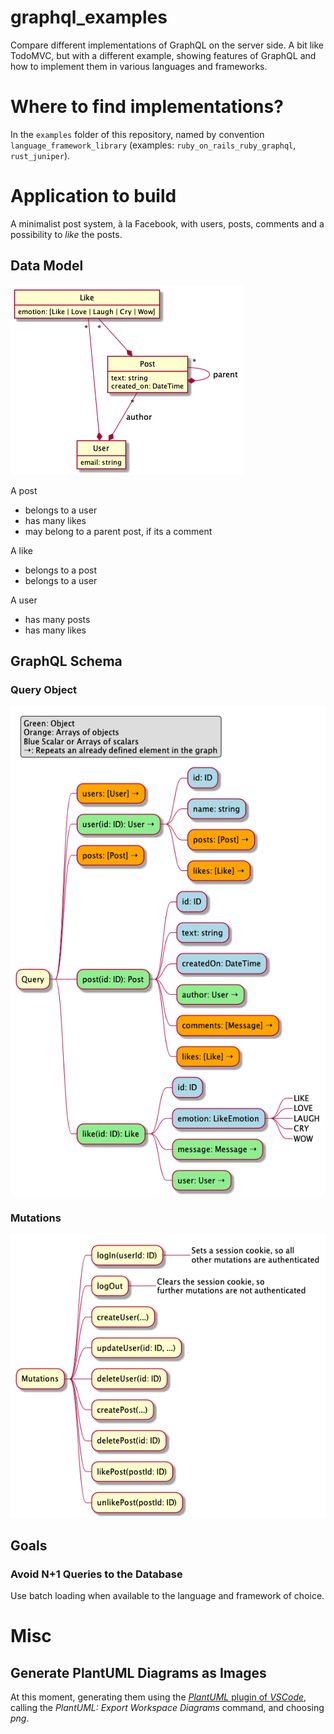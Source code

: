 # graphql_examples

Compare different implementations of GraphQL on the server side. A bit like TodoMVC, but
with a different example, showing features of GraphQL and how to implement them in various
languages and frameworks.

# Where to find implementations?

In the `examples` folder of this repository, named by convention `language_framework_library`
(examples: `ruby_on_rails_ruby_graphql`, `rust_juniper`).

# Application to build

A minimalist post system, à la Facebook, with users, posts, comments and a possibility
to *like* the posts.

## Data Model

![Data model](out/model/Models.png)

A post
- belongs to a user
- has many likes
- may belong to a parent post, if its a comment

A like
- belongs to a post
- belongs to a user

A user
- has many posts
- has many likes

## GraphQL Schema

### Query Object

![GraphQL Query Object](out/schema_query/schema_query-1.png)

### Mutations

![GraphQL Mutations Object](out/schema_mutations/schema_mutations-1.png)

## Goals

### Avoid N+1 Queries to the Database

Use batch loading when available to the language and framework of choice.

# Misc

## Generate PlantUML Diagrams as Images

At this moment, generating them using the [*PlantUML* plugin of *VSCode*](https://marketplace.visualstudio.com/items?itemName=jebbs.plantuml),
calling the *PlantUML: Export Workspace Diagrams* command, and choosing *png*.
